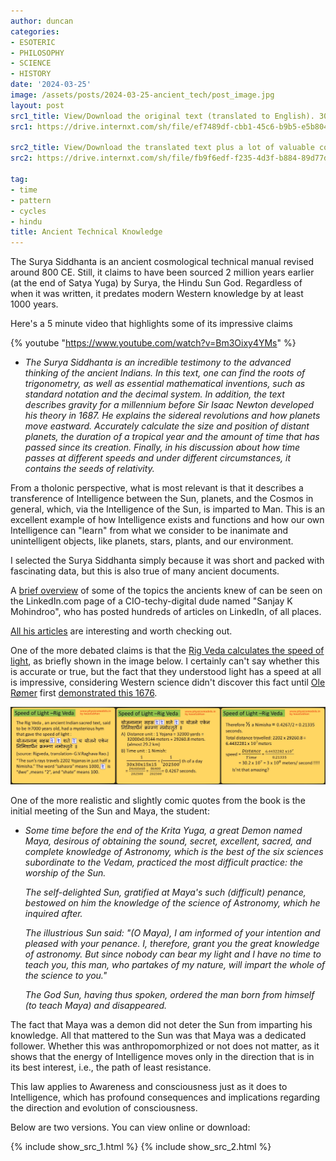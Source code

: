 ```yaml
---
author: duncan
categories:
- ESOTERIC
- PHILOSOPHY
- SCIENCE
- HISTORY
date: '2024-03-25'
image: /assets/posts/2024-03-25-ancient_tech/post_image.jpg
layout: post
src1_title: View/Download the original text (translated to English). 306 pages
src1: https://drive.internxt.com/sh/file/ef7489df-cbb1-45c6-b9b5-e5b8049fd8e7/0e5677c064cba9a7240c640c1d2bfc5c6d49182291e887e7a2ec785702d2bfaa

src2_title: View/Download the translated text plus a lot of valuable commentary.  474 pages
src2: https://drive.internxt.com/sh/file/fb9f6edf-f235-4d3f-b884-89d77d637ffe/d5aad17ffe16d3434f963076d47fb74b818e5f2c47a0598028eafac50134e966

tag:
- time
- pattern
- cycles
- hindu
title: Ancient Technical Knowledge
---
```


The Surya Siddhanta is an ancient cosmological technical manual revised around 800 CE. Still, it claims to have been sourced 2 million years earlier (at the end of Satya Yuga) by Surya, the Hindu Sun God. Regardless of when it was written, it predates modern Western knowledge by at least 1000 years.

<!--more-->

Here's a 5 minute video that highlights some of its impressive claims

{% youtube "https://www.youtube.com/watch?v=Bm3Oixy4YMs" %}

- *The Surya Siddhanta is an incredible testimony to the advanced thinking of the ancient Indians. In this text, one can find the roots of trigonometry, as well as essential mathematical inventions, such as standard notation and the decimal system. In addition, the text describes gravity for a millennium before Sir Isaac Newton developed his theory in 1687. He explains the sidereal revolutions and how planets move eastward. Accurately calculate the size and position of distant planets, the duration of a tropical year and the amount of time that has passed since its creation. Finally, in his discussion about how time passes at different speeds and under different circumstances, it contains the seeds of relativity.*

From a tholonic perspective, what is most relevant is that it describes a transference of Intelligence between the Sun, planets, and the Cosmos in general, which, via the Intelligence of the Sun, is imparted to Man. This is an excellent example of how Intelligence exists and functions and how our own Intelligence can "learn" from what we consider to be inanimate and unintelligent objects, like planets, stars, plants, and our environment.

I selected the Surya Siddhanta simply because it was short and packed with fascinating data, but this is also true of many ancient documents.  

A [brief overview](https://www.linkedin.com/pulse/advanced-scientific-knowledge-ancient-indian-look-sanjay-k-mohindroo-/) of some of the topics the ancients knew of can be seen on the LinkedIn.com page of a CIO-techy-digital dude named "Sanjay K Mohindroo", who has posted hundreds of articles on LinkedIn, of all places.

[All his articles](https://www.linkedin.com/in/sanjaykmohindroo/recent-activity/articles/) are interesting and worth checking out. 

One of the more debated claims is that the [Rig Veda calculates the speed of light](https://www.youtube.com/watch?v=qPly2N00cBE), as briefly shown in the image below. I certainly can't say whether this is accurate or true, but the fact that they understood light has a speed at all is impressive, considering Western science didn't discover this fact until  [Ole Rømer](https://en.wikipedia.org/wiki/Ole_R%C3%B8mer) first [demonstrated this 1676](https://en.wikipedia.org/wiki/R%C3%B8mer%27s_determination_of_the_speed_of_light).

![image](/assets/posts/2024-03-25-ancient_tech/rigveda_sol.jpg)

One of the more realistic and slightly comic quotes from the book is the initial meeting of the Sun and Maya, the student:

- *Some time before the end of the Krita Yuga, a great Demon named Maya, desirous of obtaining the sound, secret, excellent, sacred, and complete knowledge of Astronomy, which is the best of the six sciences subordinate to the Vedam, practiced the most difficult practice: the worship of the Sun.*

  *The self-delighted Sun, gratified at Maya's such (difficult) penance, bestowed on him the knowledge of the science of Astronomy, which he inquired after.*

  *The illustrious Sun said: "(O Maya), I am informed of your intention and pleased with your penance. I, therefore, grant you the great knowledge of astronomy. But since nobody can bear my light and I have no time to teach you, this man, who partakes of my nature, will impart the whole of the science to you."*

  *The God Sun, having thus spoken, ordered the man born from himself (to teach Maya) and disappeared.*

The fact that Maya was a demon did not deter the Sun from imparting his knowledge. All that mattered to the Sun was that Maya was a dedicated follower. Whether this was anthropomorphized or not does not matter, as it shows that the energy of Intelligence moves only in the direction that is in its best interest, i.e., the path of least resistance. 

This law applies to Awareness and consciousness just as it does to Intelligence, which has profound consequences and implications regarding the direction and evolution of consciousness.

Below are two versions.  You can view online or download:

{% include show_src_1.html %}
{% include show_src_2.html %}

<!--object data='https://drive.internxt.com/sh/file/ef7489df-cbb1-45c6-b9b5-e5b8049fd8e7/0e5677c064cba9a7240c640c1d2bfc5c6d49182291e887e7a2ec785702d2bfaa#zoom=100%' width='100%' height='1000' type='application/pdf'><p>It appears you don't have a PDF plugin for this browser. No biggie... you can <a href='{{ page.pdf }}'> click here</a> to download the PDF file.</p></object -->

<!--object data='https://drive.internxt.com/sh/file/fb9f6edf-f235-4d3f-b884-89d77d637ffe/d5aad17ffe16d3434f963076d47fb74b818e5f2c47a0598028eafac50134e966' width='100%' height='1000' type='application/pdf'><p>It appears you don't have a PDF plugin for this browser. No biggie... you can <a href='{{ page.pdf }}'> click here</a> to download the PDF file.</p></object-->

